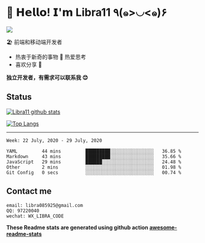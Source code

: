 # 🥳 𝗛𝗲𝗹𝗹𝗼! 𝗜'𝗺 Libra11 ٩(๑>◡<๑)۶

[![](https://img.shields.io/badge/-@Libra11-%23181717?style=flat-square&logo=github)](https://github.com/Libra11)

🏖 前端和移动端开发者

- 热衷于新奇的事物 🤩 热爱思考
- 喜欢分享 🧐

**独立开发者，有需求可以联系我 😊**

## Status

[![Libra11 github stats](https://github-readme-stats.vercel.app/api?username=Libra11&count_private=true&show_icons=true&theme=radical)](https://github.com/Libra11)

[![Top Langs](https://github-readme-stats.vercel.app/api/top-langs/?username=Libra11&theme=radical)](https://github.com/Libra11)

---

<!--START_SECTION:waka-->
```text
Week: 22 July, 2020 - 29 July, 2020

YAML         44 mins         █████████░░░░░░░░░░░░░░░░   36.85 % 
Markdown     43 mins         █████████░░░░░░░░░░░░░░░░   35.66 % 
JavaScript   29 mins         ██████░░░░░░░░░░░░░░░░░░░   24.48 % 
Other        2 mins          ░░░░░░░░░░░░░░░░░░░░░░░░░   01.98 % 
Git Config   0 secs          ░░░░░░░░░░░░░░░░░░░░░░░░░   00.74 %
```
<!--END_SECTION:waka-->

## Contact me

```text
email: libra085925@gmail.com
QQ: 97220040
wechat: WX_LIBRA_CODE
```

**These Readme stats are generated using github action [awesome-readme-stats](https://github.com/anmol098/waka-readme-stats)**
